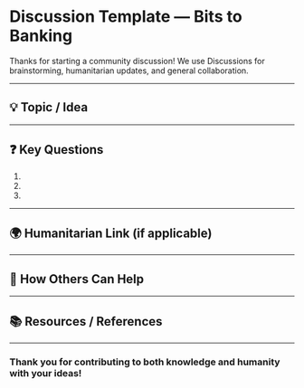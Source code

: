 # Discussion Template — Bits to Banking

Thanks for starting a community discussion!
We use Discussions for brainstorming, humanitarian updates, and general collaboration.

---

## 💡 Topic / Idea

<!-- Briefly describe the idea, topic, or humanitarian update -->

---

## ❓ Key Questions

<!-- List the main questions or points you’d like feedback on -->

1.
2.
3.

---

## 🌍 Humanitarian Link (if applicable)

<!-- If this discussion relates to humanitarian efforts (e.g., Gaza relief, refugee support), please describe the connection -->

---

## 🤝 How Others Can Help

<!-- Suggestions for how contributors can support, respond, or act -->

---

## 📚 Resources / References

<!-- Links, documents, or background reading -->

---

### Thank you for contributing to both **knowledge** and **humanity** with your ideas!
